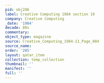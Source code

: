 ```yaml
---
pid: obj286
label: Creative Computing 1984 section 19
company: Creative Computing
_date: '1984'
decade: 80s
commentary: 
object_type: magazine
source: Creative_Computing_1984-11_Page_084
source_name: 
order: '285'
layout: qatar_item
collection: temp_collection
thumbnail: ''
manifest: ''
full: ''
---
```

